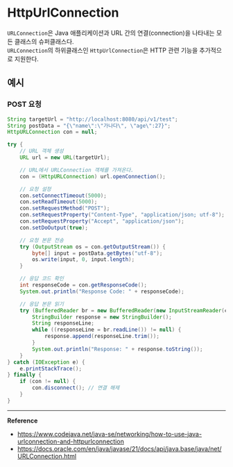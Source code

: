 # HttpUrlConnection

`URLConnection`은 Java 애플리케이션과 URL 간의 연결(connection)을 나타내는 모든 클래스의 슈퍼클래스다.<br>
`URLConnection`의 하위클래스인 `HttpUrlConnection`은 HTTP 관련 기능을 추가적으로 지원한다.

## 예시
### POST 요청
```java
String targetUrl = "http://localhost:8080/api/v1/test";
String postData = "{\"name\":\"가나다\", \"age\":27}";
HttpURLConnection con = null;

try {
    // URL 객체 생성
    URL url = new URL(targetUrl);

    // URL에서 URLConnection 객체를 가져온다.
    con = (HttpURLConnection) url.openConnection();

    // 요청 설정
    con.setConnectTimeout(5000);
    con.setReadTimeout(5000);
    con.setRequestMethod("POST");
    con.setRequestProperty("Content-Type", "application/json; utf-8");
    con.setRequestProperty("Accept", "application/json");
    con.setDoOutput(true);

    // 요청 본문 전송
    try (OutputStream os = con.getOutputStream()) {
        byte[] input = postData.getBytes("utf-8");
        os.write(input, 0, input.length);
    }

    // 응답 코드 확인
    int responseCode = con.getResponseCode();
    System.out.println("Response Code: " + responseCode);

    // 응답 본문 읽기
    try (BufferedReader br = new BufferedReader(new InputStreamReader(con.getInputStream(), "utf-8"))) {
        StringBuilder response = new StringBuilder();
        String responseLine;
        while ((responseLine = br.readLine()) != null) {
            response.append(responseLine.trim());
        }
        System.out.println("Response: " + response.toString());
    }
} catch (IOException e) {
    e.printStackTrace();
} finally {
    if (con != null) {
        con.disconnect(); // 연결 해제
    }
}
```

---
**Reference**<br>
- https://www.codejava.net/java-se/networking/how-to-use-java-urlconnection-and-httpurlconnection
- https://docs.oracle.com/en/java/javase/21/docs/api/java.base/java/net/URLConnection.html
